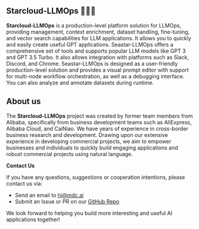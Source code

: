 ## Starcloud-LLMOps 🚀🚀🚀

**Starcloud-LLMOps** is a production-level platform solution for LLMOps, providing management, context enrichment, dataset handling, fine-tuning, and vector search capabilities for LLM applications. 
It allows you to quickly and easily create useful GPT applications. 
Seastar-LLMOps offers a comprehensive set of tools and supports popular LLM models like GPT 3 and GPT 3.5 Turbo. It also allows integration with platforms such as Slack, Discord, and Chrome. 
Seastar-LLMOps is designed as a user-friendly production-level solution and provides a visual prompt editor with support for multi-node workflow orchestration, as well as a debugging interface. You can also analyze and annotate datasets during runtime.


## About us
The **Starcloud-LLMOps** project was created by former team members from Alibaba, specifically from business development teams such as AliExpress, Alibaba Cloud, and CaiNiao. We have years of experience in cross-border business research and development.
Drawing upon our extensive experience in developing commercial projects, we aim to empower businesses and individuals to quickly build engaging applications and robust commercial projects using natural language.

**Contact Us**

If you have any questions, suggestions or cooperation intentions, please contact us via:

- Send an email to [hi@mdc.ai](mailto:hi@mdc.ai)
- Submit an Issue or PR on our [GitHub Repo](https://github.com/Seastar-LLMOps)

We look forward to helping you build more interesting and useful AI applications together!
